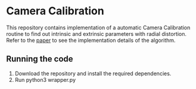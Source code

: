 # Camera Calibration
This repository contains implementation of a automatic Camera Calibration routine to find out intrinsic and extrinsic parameters with radial distortion. Refer to the [paper](cam_calib.pdf) to see the implementation details of the algorithm.

## Running the code
1. Download the repository and install the required dependencies.
2. Run python3 wrapper.py